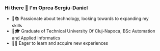### Hi there 👋 I'm Oprea Sergiu-Daniel

- 📖📚 Passionate about technology, looking towards to expanding my skills
- 🏫🎓 Graduate of Technical University Of Cluj-Napoca, BSc Automation and Applied Informatics
- 💯✨ Eager to learn and acquire new experiences 
